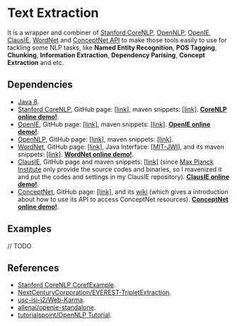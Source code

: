 # Text Extraction
It is a wrapper and combiner of [Stanford CoreNLP](https://stanfordnlp.github.io/CoreNLP/), [OpenNLP](https://opennlp.apache.org/), [OpenIE](http://openie.allenai.org/), [ClausIE](https://www.mpi-inf.mpg.de/departments/databases-and-information-systems/software/clausie/), [WordNet](https://wordnet.princeton.edu/) and [ConceptNet API](https://github.com/commonsense/conceptnet5/wiki/API) to make those tools easily to use for tackling some NLP tasks, like **Named Entity Recognition**, **POS Tagging**, **Chunking**, **Information Extraction**, **Dependency Parising**, **Concept Extraction** and etc.

## Dependencies
- [Java 8](http://www.oracle.com/technetwork/java/javase/downloads/jdk8-downloads-2133151.html).
- [Stanford CoreNLP](https://stanfordnlp.github.io/CoreNLP/), GitHub page: [[link]](https://github.com/stanfordnlp/CoreNLP), maven snippets: [[link]](https://mvnrepository.com/artifact/edu.stanford.nlp/stanford-corenlp/3.8.0). [**CoreNLP online demo!**](http://corenlp.run/).
- [OpenIE](http://openie.allenai.org/), GitHub page: [[link]](https://github.com/knowitall/openie), maven snippets: [[link]](https://mvnrepository.com/artifact/edu.washington.cs.knowitall.openie/openie). [**OpenIE online demo!**](http://openie.allenai.org/).
- [OpenNLP](https://opennlp.apache.org/), GitHub page: [[link]](https://github.com/apache/opennlp), maven snippets: [[link]](https://mvnrepository.com/artifact/org.apache.opennlp/opennlp-tools).
- [WordNet](https://wordnet.princeton.edu/), GitHub page: [[link]](https://github.com/wordnet/wordnet), Java Interface: [[MIT-JWI]](http://projects.csail.mit.edu/jwi/), and its maven snippets: [[link]](https://mvnrepository.com/artifact/edu.mit/jwi). [**WordNet online demo!**](http://wordnetweb.princeton.edu/perl/webwn).
- [ClausIE](https://www.mpi-inf.mpg.de/departments/databases-and-information-systems/software/clausie/), GitHub page and maven snippets: [[link]](https://github.com/IsaacChanghau/ClausIE) (since [Max Planck Institute](https://www.mpi-inf.mpg.de/home/) only provide the source codes and binaries, so I mavenized it and put the codes and settings in my ClausIE repository). [**ClausIE online demo!**](https://gate.d5.mpi-inf.mpg.de/ClausIEGate/ClausIEGate).
- [ConceptNet](http://conceptnet.io/), GitHub page: [[link]](https://github.com/commonsense/conceptnet5), and its [wiki](https://github.com/commonsense/conceptnet5/wiki) (which gives a introduction about how to use its API to access ConceptNet resources). [**ConceptNet online demo!**](http://conceptnet.io/).

## Examples
// TODO

## References
- [Stanford CoreNLP CorefExample](https://stanfordnlp.github.io/CoreNLP/coref.html).
- [NextCenturyCorporation/EVEREST-TripletExtraction](https://github.com/NextCenturyCorporation/EVEREST-TripletExtraction).
- [usc-isi-i2/Web-Karma](https://github.com/usc-isi-i2/Web-Karma).
- [allenai/openie-standalone](https://github.com/allenai/openie-standalone).
- [tutorialspoint/OpenNLP Tutorial](https://www.tutorialspoint.com/opennlp/index.htm).
